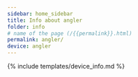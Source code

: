 ```yaml
---
sidebar: home_sidebar
title: Info about angler
folder: info
# name of the page (/{{permalink}}.html)
permalink: angler/
device: angler
---
```

{% include templates/device_info.md %}
